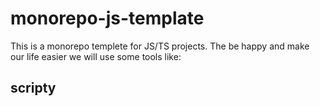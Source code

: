 # monorepo-js-template

This is a monorepo templete for JS/TS projects. The be happy and make our life easier we will use some tools like:

## scripty
